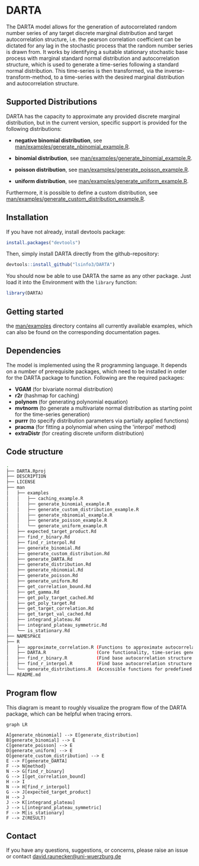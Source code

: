 # DARTA

The DARTA model allows for the generation of autocorrelated random number series of any target discrete marginal distribution and target autocorrelation structure, i.e. the pearson correlation coefficient can be dictated for any lag in the stochastic process that the random number series is drawn from. It works by identifying a suitable stationary stochastic base process with marginal standard normal distribution and autocorrelation structure, which is used to generate a time-series following a standard normal distribution. This time-series is then transformed, via the inverse-transform-method, to a time-series with the desired marginal distribution and autocorrelation structure.

## Supported Distributions

DARTA has the capacity to approximate any provided discrete marginal distribution, but in the current version, specific support is provided for the following distributions:

-   **negative binomial distribution**, see [man/examples/generate_nbinomial_example.R](man/examples/generate_nbinomial_example.R).

-   **binomial distribution**, see [man/examples/generate_binomial_example.R](man/examples/generate_binomial_example.R).

-   **poisson distribution**, see [man/examples/generate_poisson_example.R](man/examples/generate_poisson_example.R).

-   **uniform distribution**, see [man/examples/generate_uniform_example.R](man/examples/generate_uniform_example.R).

Furthermore, it is possible to define a custom distribution, see [man/examples/generate_custom_distribution_example.R](man/examples/generate_custom_distribution_example.R).

## Installation

If you have not already, install devtools package:

``` r
install.packages("devtools")
```

Then, simply install DARTA directly from the github-repository:

``` r
devtools::install_github("lsinfo3/DARTA")
```

You should now be able to use DARTA the same as any other package. Just load it into the Environment with the <code>library</code> function:

``` r
library(DARTA)
```

## Getting started

the [man/examples](man/examples) directory contains all currently available examples, which can also be found on the corresponding documentation pages.

## Dependencies

The model is implemented using the R programming language. It depends on a number of prerequisite packages, which need to be installed in order for the DARTA package to function. Following are the required packages:

-   **VGAM** (for bivariate normal distribution)
-   **r2r** (hashmap for caching)
-   **polynom** (for generating polynomial equation)
-   **mvtnorm** (to generate a multivariate normal distribution as starting point for the time-series generation)
-   **purrr** (to specify distribution parameters via partially applied functions)
-   **pracma** (for fitting a polynomial when using the 'interpol' method)
-   **extraDistr** (for creating discrete uniform distribution)

## Code structure

``` bash
.
├── DARTA.Rproj
├── DESCRIPTION
├── LICENSE
├── man
│   ├── examples
│   │   ├── caching_example.R
│   │   ├── generate_binomial_example.R
│   │   ├── generate_custom_distribution_example.R
│   │   ├── generate_nbinomial_example.R
│   │   ├── generate_poisson_example.R
│   │   └── generate_uniform_example.R
│   ├── expected_target_product.Rd
│   ├── find_r_binary.Rd
│   ├── find_r_interpol.Rd
│   ├── generate_binomial.Rd
│   ├── generate_custom_distribution.Rd
│   ├── generate_DARTA.Rd
│   ├── generate_distribution.Rd
│   ├── generate_nbinomial.Rd
│   ├── generate_poisson.Rd
│   ├── generate_uniform.Rd
│   ├── get_correlation_bound.Rd
│   ├── get_gamma.Rd
│   ├── get_poly_target_cached.Rd
│   ├── get_poly_target.Rd
│   ├── get_target_correlation.Rd
│   ├── get_target_val_cached.Rd
│   ├── integrand_plateau.Rd
│   ├── integrand_plateau_symmetric.Rd
│   └── is_stationary.Rd
├── NAMESPACE
├── R
│   ├── approximate_correlation.R (Functions to approximate autocorrelation)
│   ├── DARTA.R                   (Core functionality, time-series generation)
│   ├── find_r_binary.R           (Find base autocorrelation structure by binary search)
│   ├── find_r_interpol.R         (Find base autocorrelation structure by interpolation from polynomial)
│   └── generate_distributions.R  (Accessible functions for predefined CDFs)
└── README.md
```

## Program flow

This diagram is meant to roughly visualize the program flow of the DARTA package, which can be helpful when tracing errors.

``` mermaid
graph LR

A[generate_nbinomial] --> E[generate_distribution]
B[generate_binomial] --> E
C[generate_poisson] --> E
D[generate_uniform] --> E
O[generate_custom_distribution] --> E
E --> F[generate_DARTA]
F --> N{method}
N --> G[find_r_binary]
G --> I[get_correlation_bound]
H --> I
N --> H[find_r_interpol]
G --> J[expected_target_product]
H --> J
J --> K[integrand_plateau]
J --> L[integrand_plateau_symmetric]
F --> M[is_stationary]
F --> Z(RESULT)
```

## Contact

If you have any questions, suggestions, or concerns, please raise an issue or contact [david.raunecker\@uni-wuerzburg.de](mailto:david.raunecker@uni-wuerzburg.de)
